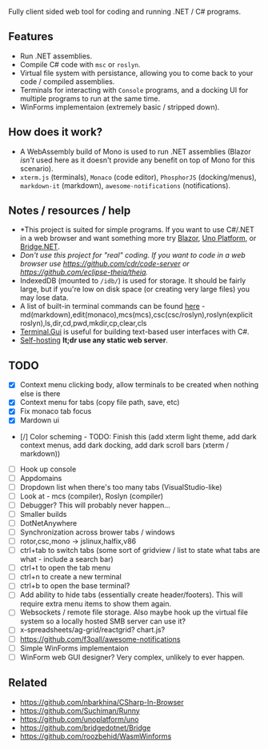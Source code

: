 Fully client sided web tool for coding and running .NET / C# programs.

## Features
- Run .NET assemblies.
- Compile C# code with `msc` or `roslyn`.
- Virtual file system with persistance, allowing you to come back to your code / compiled assemblies.
- Terminals for interacting with `Console` programs, and a docking UI for multiple programs to run at the same time.
- WinForms implementaion (extremely basic / stripped down).

## How does it work?
- A WebAssembly build of Mono is used to run .NET assemblies (Blazor *isn't* used here as it doesn't provide any benefit on top of Mono for this scenario).
- `xterm.js` (terminals), `Monaco` (code editor), `PhosphorJS` (docking/menus), `markdown-it` (markdown), `awesome-notifications` (notifications).

## Notes / resources / help
- *This project is suited for simple programs. If you want to use C#/.NET in a web browser and want something more try [Blazor](https://dotnet.microsoft.com/apps/aspnet/web-apps/blazor), [Uno Platform](https://github.com/unoplatform/uno), or [Bridge.NET](https://github.com/bridgedotnet/Bridge).
- *Don't use this project for "real" coding. If you want to code in a web browser use https://github.com/cdr/code-server or https://github.com/eclipse-theia/theia.*
- IndexedDB (mounted to `/idb/`) is used for storage. It should be fairly large, but if you're low on disk space (or creating very large files) you may lose data.
- A list of built-in terminal commands can be found [here](TODO) - md(markdown),edit(monaco),mcs(mcs),csc(csc/roslyn),roslyn(explicit roslyn),ls,dir,cd,pwd,mkdir,cp,clear,cls
- [Terminal.Gui](https://github.com/migueldeicaza/gui.cs) is useful for building text-based user interfaces with C#.
- [Self-hosting](/hosting/README.md) **lt;dr use any static web server**.

## TODO
- [X] Context menu clicking body, allow terminals to be created when nothing else is there
- [X] Context menu for tabs (copy file path, save, etc)
- [X] Fix monaco tab focus
- [X] Mardown ui
- [/] Color scheming - TODO: Finish this (add xterm light theme, add dark context menus, add dark docking, add dark scroll bars (xterm / markdown))
- [ ] Hook up console
- [ ] Appdomains
- [ ] Dropdown list when there's too many tabs (VisualStudio-like)
- [ ] Look at - mcs (compiler), Roslyn (compiler)
- [ ] Debugger? This will probably never happen...
- [ ] Smaller builds
- [ ] DotNetAnywhere
- [ ] Synchronization across brower tabs / windows
- [ ] rotor,csc,mono -> jslinux,halfix,v86
- [ ] ctrl+tab to switch tabs (some sort of gridview / list to state what tabs are what - include a search bar)
- [ ] ctrl+t to open the tab menu
- [ ] ctrl+n to create a new terminal
- [ ] ctrl+b to open the base terminal?
- [ ] Add ability to hide tabs (essentially create header/footers). This will require extra menu items to show them again.
- [ ] Websockets / remote file storage. Also maybe hook up the virtual file system so a locally hosted SMB server can use it?
- [ ] x-spreadsheets/ag-grid/reactgrid? chart.js?
- [ ] https://github.com/f3oall/awesome-notifications
- [ ] Simple WinForms implementaion
- [ ] WinForm web GUI designer? Very complex, unlikely to ever happen.

## Related
- https://github.com/nbarkhina/CSharp-In-Browser
- https://github.com/Suchiman/Runny
- https://github.com/unoplatform/uno
- https://github.com/bridgedotnet/Bridge
- https://github.com/roozbehid/WasmWinforms